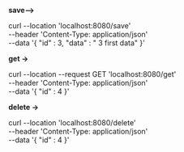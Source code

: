 **save-->**

curl --location 'localhost:8080/save' \
--header 'Content-Type: application/json' \
--data '{
    "id" : 3,
    "data" : " 3 first data"
}'

**get ->**

curl --location --request GET 'localhost:8080/get' \
--header 'Content-Type: application/json' \
--data '{
    "id" : 4
}'


**delete ->**

curl --location 'localhost:8080/delete' \
--header 'Content-Type: application/json' \
--data '{
    "id" : 4
}'

